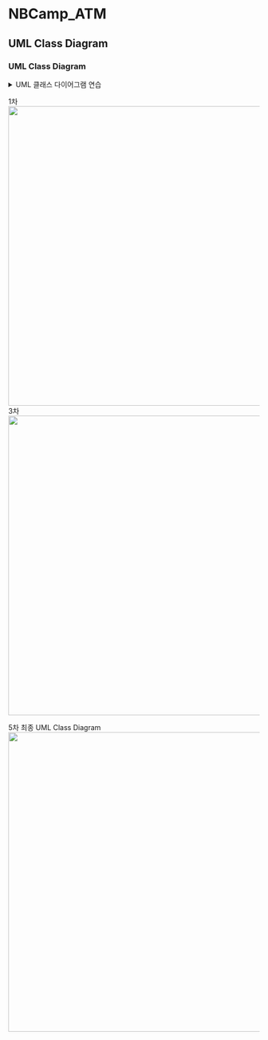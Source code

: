 # NBCamp_ATM

## UML Class Diagram
### UML Class Diagram
<details>
  <summary>UML 클래스 다이어그램 연습</summary>
  ATM System<br>
  2차<br> 
  <img src="https://github.com/user-attachments/assets/357f257f-9f63-40cf-905a-ca672274de08" width = "600"/><br>

  ATM System - Observer Pattern<br>
  2차<br>
  <img src="https://github.com/user-attachments/assets/b08db3f4-5582-4a4e-9f5e-94f2d2ae5181" width = "600"/><br>
  3차<br>
  <img src="https://github.com/user-attachments/assets/7de8cce1-e87c-4d0d-a4c2-a995d4ed4bbd" width = "600"/><br>
  4차<br>
  <img src="https://github.com/user-attachments/assets/0ffaa4a7-a106-4118-803e-be05e55f21b5" width = "600"/><br>
</details>

1차<br>
<img src="https://github.com/user-attachments/assets/a5ea2a30-cd35-4770-8908-63cd5340f829" width = "600"/><br>
3차<br> 
<img src="https://github.com/user-attachments/assets/92a13f51-4ab8-4964-af61-03a0fe54ec7d" width = "600"/><br>

5차 최종 UML Class Diagram<br>
<img src="https://github.com/user-attachments/assets/4ae5f005-cbad-4528-a793-90bdb625e5af" width = "600"/><br>
